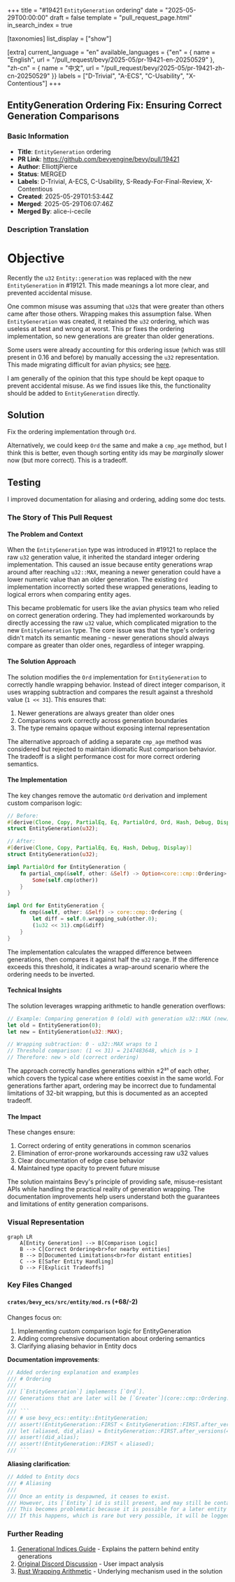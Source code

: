 +++
title = "#19421 `EntityGeneration` ordering"
date = "2025-05-29T00:00:00"
draft = false
template = "pull_request_page.html"
in_search_index = true

[taxonomies]
list_display = ["show"]

[extra]
current_language = "en"
available_languages = {"en" = { name = "English", url = "/pull_request/bevy/2025-05/pr-19421-en-20250529" }, "zh-cn" = { name = "中文", url = "/pull_request/bevy/2025-05/pr-19421-zh-cn-20250529" }}
labels = ["D-Trivial", "A-ECS", "C-Usability", "X-Contentious"]
+++

## EntityGeneration Ordering Fix: Ensuring Correct Generation Comparisons

### Basic Information
- **Title**: `EntityGeneration` ordering
- **PR Link**: https://github.com/bevyengine/bevy/pull/19421
- **Author**: ElliottjPierce
- **Status**: MERGED
- **Labels**: D-Trivial, A-ECS, C-Usability, S-Ready-For-Final-Review, X-Contentious
- **Created**: 2025-05-29T01:53:44Z
- **Merged**: 2025-05-29T06:07:46Z
- **Merged By**: alice-i-cecile

### Description Translation
# Objective

Recently the `u32` `Entity::generation` was replaced with the new `EntityGeneration` in #19121.
This made meanings a lot more clear, and prevented accidental misuse.

One common misuse was assuming that `u32`s that were greater than others came after those others. 
Wrapping makes this assumption false.
When `EntityGeneration` was created, it retained the `u32` ordering, which was useless at best and wrong at worst.
This pr fixes the ordering implementation, so new generations are greater than older generations. 

Some users were already accounting for this ordering issue (which was still present in 0.16 and before) by manually accessing the `u32` representation. This made migrating difficult for avian physics; see [here](https://discord.com/channels/691052431525675048/749335865876021248/1377431569228103780).

I am generally of the opinion that this type should be kept opaque to prevent accidental misuse. 
As we find issues like this, the functionality should be added to `EntityGeneration` directly.

## Solution

Fix the ordering implementation through `Ord`.

Alternatively, we could keep `Ord` the same and make a `cmp_age` method, but I think this is better, even though sorting entity ids may be *marginally* slower now (but more correct). This is a tradeoff.

## Testing

I improved documentation for aliasing and ordering, adding some doc tests.

### The Story of This Pull Request

#### The Problem and Context
When the `EntityGeneration` type was introduced in #19121 to replace the raw `u32` generation value, it inherited the standard integer ordering implementation. This caused an issue because entity generations wrap around after reaching `u32::MAX`, meaning a newer generation could have a lower numeric value than an older generation. The existing `Ord` implementation incorrectly sorted these wrapped generations, leading to logical errors when comparing entity ages.

This became problematic for users like the avian physics team who relied on correct generation ordering. They had implemented workarounds by directly accessing the raw `u32` value, which complicated migration to the new `EntityGeneration` type. The core issue was that the type's ordering didn't match its semantic meaning - newer generations should always compare as greater than older ones, regardless of integer wrapping.

#### The Solution Approach
The solution modifies the `Ord` implementation for `EntityGeneration` to correctly handle wrapping behavior. Instead of direct integer comparison, it uses wrapping subtraction and compares the result against a threshold value (`1 << 31`). This ensures that:
1. Newer generations are always greater than older ones
2. Comparisons work correctly across generation boundaries
3. The type remains opaque without exposing internal representation

The alternative approach of adding a separate `cmp_age` method was considered but rejected to maintain idiomatic Rust comparison behavior. The tradeoff is a slight performance cost for more correct ordering semantics.

#### The Implementation
The key changes remove the automatic `Ord` derivation and implement custom comparison logic:
```rust
// Before:
#[derive(Clone, Copy, PartialEq, Eq, PartialOrd, Ord, Hash, Debug, Display)]
struct EntityGeneration(u32);

// After:
#[derive(Clone, Copy, PartialEq, Eq, Hash, Debug, Display)]
struct EntityGeneration(u32);

impl PartialOrd for EntityGeneration {
    fn partial_cmp(&self, other: &Self) -> Option<core::cmp::Ordering> {
        Some(self.cmp(other))
    }
}

impl Ord for EntityGeneration {
    fn cmp(&self, other: &Self) -> core::cmp::Ordering {
        let diff = self.0.wrapping_sub(other.0);
        (1u32 << 31).cmp(&diff)
    }
}
```
The implementation calculates the wrapped difference between generations, then compares it against half the `u32` range. If the difference exceeds this threshold, it indicates a wrap-around scenario where the ordering needs to be inverted.

#### Technical Insights
The solution leverages wrapping arithmetic to handle generation overflows:
```rust
// Example: Comparing generation 0 (old) with generation u32::MAX (new)
let old = EntityGeneration(0);
let new = EntityGeneration(u32::MAX);

// Wrapping subtraction: 0 - u32::MAX wraps to 1
// Threshold comparison: (1 << 31) = 2147483648, which is > 1
// Therefore: new > old (correct ordering)
```
The approach correctly handles generations within ±2³¹ of each other, which covers the typical case where entities coexist in the same world. For generations farther apart, ordering may be incorrect due to fundamental limitations of 32-bit wrapping, but this is documented as an accepted tradeoff.

#### The Impact
These changes ensure:
1. Correct ordering of entity generations in common scenarios
2. Elimination of error-prone workarounds accessing raw u32 values
3. Clear documentation of edge case behavior
4. Maintained type opacity to prevent future misuse

The solution maintains Bevy's principle of providing safe, misuse-resistant APIs while handling the practical reality of generation wrapping. The documentation improvements help users understand both the guarantees and limitations of entity generation comparisons.

### Visual Representation
```mermaid
graph LR
    A[Entity Generation] --> B[Comparison Logic]
    B --> C[Correct Ordering<br>for nearby entities]
    B --> D[Documented Limitations<br>for distant entities]
    C --> E[Safer Entity Handling]
    D --> F[Explicit Tradeoffs]
```

### Key Files Changed
#### `crates/bevy_ecs/src/entity/mod.rs` (+68/-2)
Changes focus on:
1. Implementing custom comparison logic for EntityGeneration
2. Adding comprehensive documentation about ordering semantics
3. Clarifying aliasing behavior in Entity docs

**Documentation improvements**:
```rust
// Added ordering explanation and examples
/// # Ordering
///
/// [`EntityGeneration`] implements [`Ord`].
/// Generations that are later will be [`Greater`](core::cmp::Ordering::Greater) than earlier ones.
///
/// ```
/// # use bevy_ecs::entity::EntityGeneration;
/// assert!(EntityGeneration::FIRST < EntityGeneration::FIRST.after_versions(400));
/// let (aliased, did_alias) = EntityGeneration::FIRST.after_versions(400).after_versions_and_could_alias(u32::MAX);
/// assert!(did_alias);
/// assert!(EntityGeneration::FIRST < aliased);
/// ```
```

**Aliasing clarification**:
```rust
// Added to Entity docs
/// # Aliasing
///
/// Once an entity is despawned, it ceases to exist.
/// However, its [`Entity`] id is still present, and may still be contained in some data.
/// This becomes problematic because it is possible for a later entity to be spawned at the exact same id!
/// If this happens, which is rare but very possible, it will be logged.
```

### Further Reading
1. [Generational Indices Guide](https://lucassardois.medium.com/generational-indices-guide-8e3c5f7fd594) - Explains the pattern behind entity generations
2. [Original Discord Discussion](https://discord.com/channels/691052431525675048/749335865876021248/1377431569228103780) - User impact analysis
3. [Rust Wrapping Arithmetic](https://doc.rust-lang.org/std/num/struct.Wrapping.html) - Underlying mechanism used in the solution